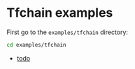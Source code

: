 # Tfchain examples


First go to the `examples/tfchain` directory:

```sh
cd examples/tfchain
```


- [todo](./todo.md)
